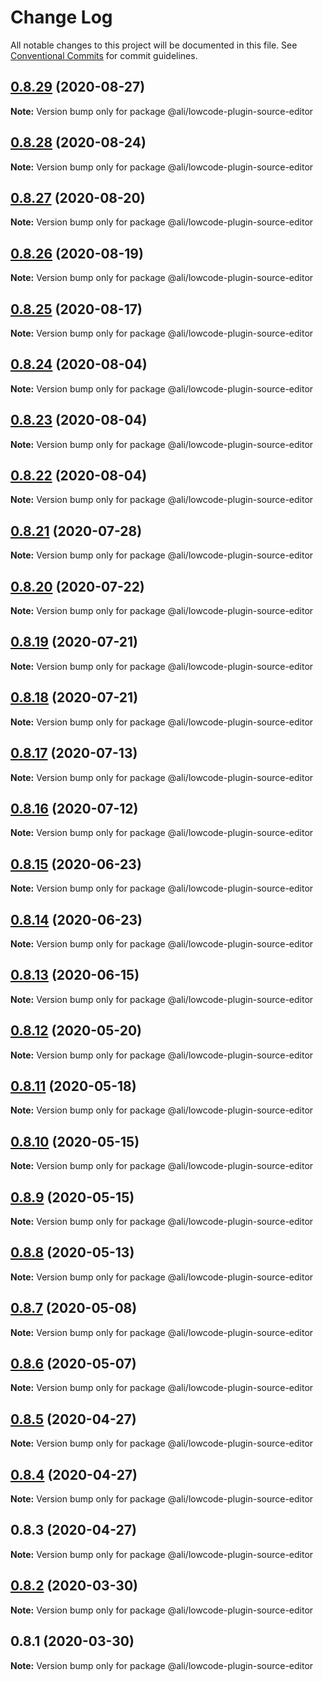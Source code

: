 # Change Log

All notable changes to this project will be documented in this file.
See [Conventional Commits](https://conventionalcommits.org) for commit guidelines.

<a name="0.8.29"></a>
## [0.8.29](https://gitlab.alibaba-inc.com/ali-lowcode/ali-lowcode-engine/compare/@ali/lowcode-plugin-source-editor@0.8.28...@ali/lowcode-plugin-source-editor@0.8.29) (2020-08-27)




**Note:** Version bump only for package @ali/lowcode-plugin-source-editor

<a name="0.8.28"></a>
## [0.8.28](https://gitlab.alibaba-inc.com/ali-lowcode/ali-lowcode-engine/compare/@ali/lowcode-plugin-source-editor@0.8.27...@ali/lowcode-plugin-source-editor@0.8.28) (2020-08-24)




**Note:** Version bump only for package @ali/lowcode-plugin-source-editor

<a name="0.8.27"></a>
## [0.8.27](https://gitlab.alibaba-inc.com/ali-lowcode/ali-lowcode-engine/compare/@ali/lowcode-plugin-source-editor@0.8.26...@ali/lowcode-plugin-source-editor@0.8.27) (2020-08-20)




**Note:** Version bump only for package @ali/lowcode-plugin-source-editor

<a name="0.8.26"></a>
## [0.8.26](https://gitlab.alibaba-inc.com/ali-lowcode/ali-lowcode-engine/compare/@ali/lowcode-plugin-source-editor@0.8.25...@ali/lowcode-plugin-source-editor@0.8.26) (2020-08-19)




**Note:** Version bump only for package @ali/lowcode-plugin-source-editor

<a name="0.8.25"></a>
## [0.8.25](https://gitlab.alibaba-inc.com/ali-lowcode/ali-lowcode-engine/compare/@ali/lowcode-plugin-source-editor@0.8.24...@ali/lowcode-plugin-source-editor@0.8.25) (2020-08-17)




**Note:** Version bump only for package @ali/lowcode-plugin-source-editor

<a name="0.8.24"></a>
## [0.8.24](https://gitlab.alibaba-inc.com/ali-lowcode/ali-lowcode-engine/compare/@ali/lowcode-plugin-source-editor@0.8.23...@ali/lowcode-plugin-source-editor@0.8.24) (2020-08-04)




**Note:** Version bump only for package @ali/lowcode-plugin-source-editor

<a name="0.8.23"></a>
## [0.8.23](https://gitlab.alibaba-inc.com/ali-lowcode/ali-lowcode-engine/compare/@ali/lowcode-plugin-source-editor@0.8.21...@ali/lowcode-plugin-source-editor@0.8.23) (2020-08-04)




**Note:** Version bump only for package @ali/lowcode-plugin-source-editor

<a name="0.8.22"></a>
## [0.8.22](https://gitlab.alibaba-inc.com/ali-lowcode/ali-lowcode-engine/compare/@ali/lowcode-plugin-source-editor@0.8.21...@ali/lowcode-plugin-source-editor@0.8.22) (2020-08-04)




**Note:** Version bump only for package @ali/lowcode-plugin-source-editor

<a name="0.8.21"></a>
## [0.8.21](https://gitlab.alibaba-inc.com/ali-lowcode/ali-lowcode-engine/compare/@ali/lowcode-plugin-source-editor@0.8.20...@ali/lowcode-plugin-source-editor@0.8.21) (2020-07-28)




**Note:** Version bump only for package @ali/lowcode-plugin-source-editor

<a name="0.8.20"></a>
## [0.8.20](https://gitlab.alibaba-inc.com/ali-lowcode/ali-lowcode-engine/compare/@ali/lowcode-plugin-source-editor@0.8.19...@ali/lowcode-plugin-source-editor@0.8.20) (2020-07-22)




**Note:** Version bump only for package @ali/lowcode-plugin-source-editor

<a name="0.8.19"></a>
## [0.8.19](https://gitlab.alibaba-inc.com/ali-lowcode/ali-lowcode-engine/compare/@ali/lowcode-plugin-source-editor@0.8.18...@ali/lowcode-plugin-source-editor@0.8.19) (2020-07-21)




**Note:** Version bump only for package @ali/lowcode-plugin-source-editor

<a name="0.8.18"></a>
## [0.8.18](https://gitlab.alibaba-inc.com/ali-lowcode/ali-lowcode-engine/compare/@ali/lowcode-plugin-source-editor@0.8.17...@ali/lowcode-plugin-source-editor@0.8.18) (2020-07-21)




**Note:** Version bump only for package @ali/lowcode-plugin-source-editor

<a name="0.8.17"></a>
## [0.8.17](https://gitlab.alibaba-inc.com/ali-lowcode/ali-lowcode-engine/compare/@ali/lowcode-plugin-source-editor@0.8.16...@ali/lowcode-plugin-source-editor@0.8.17) (2020-07-13)




**Note:** Version bump only for package @ali/lowcode-plugin-source-editor

<a name="0.8.16"></a>
## [0.8.16](https://gitlab.alibaba-inc.com/ali-lowcode/ali-lowcode-engine/compare/@ali/lowcode-plugin-source-editor@0.8.15...@ali/lowcode-plugin-source-editor@0.8.16) (2020-07-12)




**Note:** Version bump only for package @ali/lowcode-plugin-source-editor

<a name="0.8.15"></a>
## [0.8.15](https://gitlab.alibaba-inc.com/ali-lowcode/ali-lowcode-engine/compare/@ali/lowcode-plugin-source-editor@0.8.14...@ali/lowcode-plugin-source-editor@0.8.15) (2020-06-23)




**Note:** Version bump only for package @ali/lowcode-plugin-source-editor

<a name="0.8.14"></a>
## [0.8.14](https://gitlab.alibaba-inc.com/ali-lowcode/ali-lowcode-engine/compare/@ali/lowcode-plugin-source-editor@0.8.13...@ali/lowcode-plugin-source-editor@0.8.14) (2020-06-23)




**Note:** Version bump only for package @ali/lowcode-plugin-source-editor

<a name="0.8.13"></a>
## [0.8.13](https://gitlab.alibaba-inc.com/ali-lowcode/ali-lowcode-engine/compare/@ali/lowcode-plugin-source-editor@0.8.12...@ali/lowcode-plugin-source-editor@0.8.13) (2020-06-15)




**Note:** Version bump only for package @ali/lowcode-plugin-source-editor

<a name="0.8.12"></a>
## [0.8.12](https://gitlab.alibaba-inc.com/ali-lowcode/ali-lowcode-engine/compare/@ali/lowcode-plugin-source-editor@0.8.11...@ali/lowcode-plugin-source-editor@0.8.12) (2020-05-20)




**Note:** Version bump only for package @ali/lowcode-plugin-source-editor

<a name="0.8.11"></a>
## [0.8.11](https://gitlab.alibaba-inc.com/ali-lowcode/ali-lowcode-engine/compare/@ali/lowcode-plugin-source-editor@0.8.10...@ali/lowcode-plugin-source-editor@0.8.11) (2020-05-18)




**Note:** Version bump only for package @ali/lowcode-plugin-source-editor

<a name="0.8.10"></a>
## [0.8.10](https://gitlab.alibaba-inc.com/ali-lowcode/ali-lowcode-engine/compare/@ali/lowcode-plugin-source-editor@0.8.9...@ali/lowcode-plugin-source-editor@0.8.10) (2020-05-15)




**Note:** Version bump only for package @ali/lowcode-plugin-source-editor

<a name="0.8.9"></a>
## [0.8.9](https://gitlab.alibaba-inc.com/ali-lowcode/ali-lowcode-engine/compare/@ali/lowcode-plugin-source-editor@0.8.8...@ali/lowcode-plugin-source-editor@0.8.9) (2020-05-15)




**Note:** Version bump only for package @ali/lowcode-plugin-source-editor

<a name="0.8.8"></a>
## [0.8.8](https://gitlab.alibaba-inc.com/ali-lowcode/ali-lowcode-engine/compare/@ali/lowcode-plugin-source-editor@0.8.7...@ali/lowcode-plugin-source-editor@0.8.8) (2020-05-13)




**Note:** Version bump only for package @ali/lowcode-plugin-source-editor

<a name="0.8.7"></a>
## [0.8.7](https://gitlab.alibaba-inc.com/ali-lowcode/ali-lowcode-engine/compare/@ali/lowcode-plugin-source-editor@0.8.6...@ali/lowcode-plugin-source-editor@0.8.7) (2020-05-08)




**Note:** Version bump only for package @ali/lowcode-plugin-source-editor

<a name="0.8.6"></a>
## [0.8.6](https://gitlab.alibaba-inc.com/ali-lowcode/ali-lowcode-engine/compare/@ali/lowcode-plugin-source-editor@0.8.5...@ali/lowcode-plugin-source-editor@0.8.6) (2020-05-07)




**Note:** Version bump only for package @ali/lowcode-plugin-source-editor

<a name="0.8.5"></a>
## [0.8.5](https://gitlab.alibaba-inc.com/ali-lowcode/ali-lowcode-engine/compare/@ali/lowcode-plugin-source-editor@0.8.4...@ali/lowcode-plugin-source-editor@0.8.5) (2020-04-27)




**Note:** Version bump only for package @ali/lowcode-plugin-source-editor

<a name="0.8.4"></a>
## [0.8.4](https://gitlab.alibaba-inc.com/ali-lowcode/ali-lowcode-engine/compare/@ali/lowcode-plugin-source-editor@0.8.3...@ali/lowcode-plugin-source-editor@0.8.4) (2020-04-27)




**Note:** Version bump only for package @ali/lowcode-plugin-source-editor

<a name="0.8.3"></a>
## 0.8.3 (2020-04-27)




**Note:** Version bump only for package @ali/lowcode-plugin-source-editor

<a name="0.8.2"></a>
## [0.8.2](https://gitlab.alibaba-inc.com/ali-lowcode/ali-lowcode-engine/compare/@ali/lowcode-plugin-variable-bind-dialog@0.8.1...@ali/lowcode-plugin-variable-bind-dialog@0.8.2) (2020-03-30)




**Note:** Version bump only for package @ali/lowcode-plugin-source-editor

<a name="0.8.1"></a>
## 0.8.1 (2020-03-30)




**Note:** Version bump only for package @ali/lowcode-plugin-source-editor
